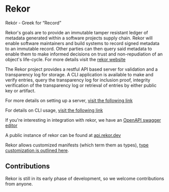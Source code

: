 # Rekor

Rekór - Greek for “Record”

Rekor's goals are to provide an immutable tamper resistant ledger of metadata generated within a software projects supply chain.  Rekor will enable software maintainers and build systems to record signed metadata to an immutable record. Other parties can then query said metadata to enable them to make informed decisions on trust and non-repudiation of an object's life-cycle. For more details visit the [rekor website](https://rekor.dev)

The Rekor project provides a restful API based server for validation and a transparency log for storage. A CLI application is available to make and verify entries, query the transparency log for inclusion
proof, integrity verification of the transparency log or retrieval of entries by either public key or artifact.

For more details on setting up a server,  [visit the following link](https://rekor.dev/get_started/server/)

For details on CLI usage, [visit the following link](https://rekor.dev/get_started/client/)

If you're interesting in integration with rekor, we have an [OpenAPI swagger editor](https://rekor.dev/swagger/)

A public instance of rekor can be found at [api.rekor.dev](https://api.rekor.dev/api/v1/log/)

Rekor allows customized manifests (which term them as types), [type customization is outlined here](https://github.com/projectrekor/rekor/tree/main/pkg/types).

## Contributions

Rekor is still in its early phase of development, so we welcome contributions
from anyone.
